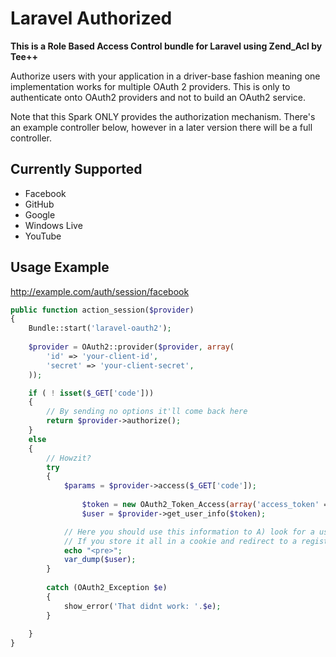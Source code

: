 # Laravel Authorized

**This is a Role Based Access Control bundle for Laravel using Zend_Acl by Tee++**

Authorize users with your application in a driver-base fashion meaning one implementation works for multiple OAuth 2 providers. This is only to authenticate onto OAuth2 providers and not to build an OAuth2 service.

Note that this Spark ONLY provides the authorization mechanism. There's an example controller below, however in a later version there will be a full controller.

## Currently Supported

- Facebook
- GitHub
- Google
- Windows Live
- YouTube

## Usage Example

http://example.com/auth/session/facebook

```php
public function action_session($provider)
{
	Bundle::start('laravel-oauth2');
	
	$provider = OAuth2::provider($provider, array(
		'id' => 'your-client-id',
		'secret' => 'your-client-secret',
	));

	if ( ! isset($_GET['code']))
	{
		// By sending no options it'll come back here
		return $provider->authorize();
	}
	else
	{
		// Howzit?
		try
		{
			$params = $provider->access($_GET['code']);
			
        		$token = new OAuth2_Token_Access(array('access_token' => $params->access_token));
        		$user = $provider->get_user_info($token);

			// Here you should use this information to A) look for a user B) help a new user sign up with existing data.
			// If you store it all in a cookie and redirect to a registration page this is crazy-simple.
			echo "<pre>";
			var_dump($user);
		}
		
		catch (OAuth2_Exception $e)
		{
			show_error('That didnt work: '.$e);
		}
		
	}
}
```